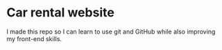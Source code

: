 # Car rental website

I made this repo so I can learn to use git and GitHub while also improving my front-end skills.
